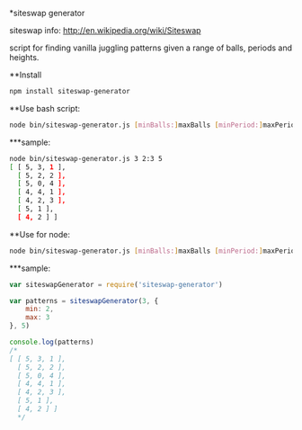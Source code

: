*siteswap generator

siteswap info: http://en.wikipedia.org/wiki/Siteswap

script for finding vanilla juggling patterns given a range of balls, periods and heights.

**Install
``` bash
npm install siteswap-generator
```

**Use bash script:
``` bash
node bin/siteswap-generator.js [minBalls:]maxBalls [minPeriod:]maxPeriod [minHeight:]maxHeight
```

***sample:
``` bash
node bin/siteswap-generator.js 3 2:3 5
[ [ 5, 3, 1 ],
  [ 5, 2, 2 ],
  [ 5, 0, 4 ],
  [ 4, 4, 1 ],
  [ 4, 2, 3 ],
  [ 5, 1 ],
  [ 4, 2 ] ]
```

**Use for node:
``` bash
node bin/siteswap-generator.js [minBalls:]maxBalls [minPeriod:]maxPeriod [minHeight:]maxHeight
```

***sample:
``` javascript
var siteswapGenerator = require('siteswap-generator')

var patterns = siteswapGenerator(3, {
	min: 2,
	max: 3
}, 5)

console.log(patterns) 
/*
[ [ 5, 3, 1 ],
  [ 5, 2, 2 ],
  [ 5, 0, 4 ],
  [ 4, 4, 1 ],
  [ 4, 2, 3 ],
  [ 5, 1 ],
  [ 4, 2 ] ]
  */
```
